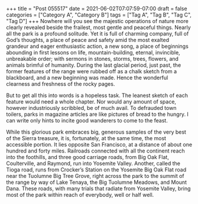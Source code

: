 +++
title = "Post 055517"
date = 2021-06-02T07:07:59-07:00
draft = false
categories = ["Category A", "Category B"]
tags = ["Tag A", "Tag B", "Tag C", "Tag D"]
+++
Nowhere will you see the majestic operations of nature more clearly revealed beside the frailest, most gentle and peaceful things. Nearly all the park is a profound solitude. Yet it is full of charming company, full of God’s thoughts, a place of peace and safety amid the most exalted grandeur and eager enthusiastic action, a new song, a place of beginnings abounding in first lessons on life, mountain-building, eternal, invincible, unbreakable order; with sermons in stones, storms, trees, flowers, and animals brimful of humanity. During the last glacial period, just past, the former features of the range were rubbed off as a chalk sketch from a blackboard, and a new beginning was made. Hence the wonderful clearness and freshness of the rocky pages.

But to get all this into words is a hopeless task. The leanest sketch of each feature would need a whole chapter. Nor would any amount of space, however industriously scribbled, be of much avail. To defrauded town toilers, parks in magazine articles are like pictures of bread to the hungry. I can write only hints to incite good wanderers to come to the feast.

While this glorious park embraces big, generous samples of the very best of the Sierra treasure, it is, fortunately, at the same time, the most accessible portion. It lies opposite San Francisco, at a distance of about one hundred and forty miles. Railroads connected with all the continent reach into the foothills, and three good carriage roads, from Big Oak Flat, Coulterville, and Raymond, run into Yosemite Valley. Another, called the Tioga road, runs from Crocker’s Station on the Yosemite Big Oak Flat road near the Tuolumne Big Tree Grove, right across the park to the summit of the range by way of Lake Tenaya, the Big Tuolumne Meadows, and Mount Dana. These roads, with many trials that radiate from Yosemite Valley, bring most of the park within reach of everybody, well or half well.
